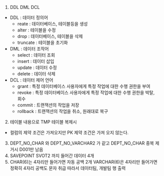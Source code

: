 1. DDL DML DCL
- DDL : 데이터 정의어
    - reate : 데이터베이스, 테이블등을 생성
    - alter : 테이블을 수정
    - drop : 데이터베이스, 테이블을 삭제
    - truncate : 테이블을 초기화
- DML : 데이터 조작어
    - select : 데이터 조회
    - insert : 데이터 삽입
    - update : 데이터 수정
    - delete : 데이터 삭제
- DCL : 데이터 제어 언어
    - grant : 특정 데이터베이스 사용자에게 특정 작업에 대한 수행 권한을 부여
    - revoke : 특정 데이터베이스 사용자에게 특정 작업에 대한 수행 권한을 박탈, 회수
    - commit : 트랜잭션의 작업을 저장
    - rollback : 트랜잭션의 작업을 취소, 원래대로 복구
2. 테이블 내용으로 TMP 테이블 복제시
- 컬럼의 제약 조건은 가져오지만 PK 제약 조건은 가져 오지 않는다.
3. DEPT_NO_CHAR 와 DEPT_NO_VARCHAR2 가 같고 DEPT_NO_CHAR 중복 제거시 D001만 남음
4. SAVEPOINT SVOT2 까지 들어간 데이터 4개
5. CHAR(6)는 4자리만 들어가면 자동 공백 2개 VARCHAR(6)은 4자리만 들어가면 정확히 4자리 공백도 문자 취급 따라서 데이터팀, 개발팀 행 출력